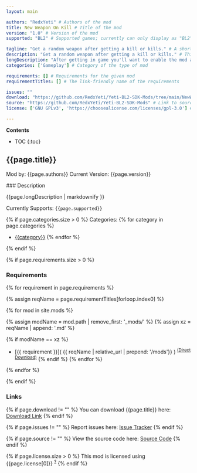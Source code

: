 ```yaml
---
layout: main

authors: "RedxYeti" # Authors of the mod
title: New Weapon On Kill # Title of the mod
version: "1.0" # Version of the mod
supported: "BL2" # Supported games; currently can only display as "BL2", "BL2 + TPS", or "TPS"

tagline: "Get a random weapon after getting a kill or kills." # A short description of the mod itself.
description: "Get a random weapon after getting a kill or kills." # This is set in order to keep the SEO proper
longDescription: "After getting in game you'll want to enable the mod and choose your options. Also you can set up a hotkey to change weapons. \n\nOptions include:\nWeapon Type\nLegit, cursed or very cursed weapons\nHow many kills between swaps\nShowing the new weapon name on screen\n\nKnown Issues:\nGaige sometimes gets shotguns with 0 shot mags youll have to reroll manually.\n\nPlaying online:\nIf you have a gunzerker theyll want to host of thier action skill weapons will not swap properly.\nIf the gunzerker cannot host, they just need to press 2 or the dpad every after getting kills for the second gun to show up.\n\nNon hosts pressing the hotkey may get their backpack overflown. just drop all the weapons from your backpack to fix it.\n" # Description of what the mod can do
categories: ['Gameplay'] # Category of the type of mod

requirements: [] # Requirements for the given mod
requirementTitles: [] # The link-friendly name of the requirements

issues: ""
download: "https://github.com/RedxYeti/Yeti-BL2-SDK-Mods/tree/main/NewWeaponOnKill"
source: "https://github.com/RedxYeti/Yeti-BL2-SDK-Mods" # Link to source code
license: ['GNU GPLv3', 'https://choosealicense.com/licenses/gpl-3.0'] # License name, link about the license from https://choosealicense.com/

---
```

**Contents**
* TOC
{:toc}

## {{page.title}}

Mod by: {{page.authors}}
Current Version: {{page.version}}

<p></p>
### Description

{{page.longDescription | markdownify }}

Currently Supports: `{{page.supported}}`

{% if page.categories.size > 0 %}
Categories:
{% for category in page.categories %}
  * [{{category}}](/types/{{category}})
{% endfor %}
<p></p>
{% endif %}

{% if page.requirements.size > 0 %}
### Requirements

{% for requirement in page.requirements %}

{% assign reqName = page.requirementTitles[forloop.index0] %}

{% for mod in site.mods %}

{% assign modName = mod.path | remove_first: '_mods/' %}
{% assign xz = reqName | append: '.md' %}

{% if modName == xz %}
* [{{ requirement }}]( {{ reqName | relative_url | prepend: '/mods'}} ) <sup>[(Direct Download)]({{mod.download}})</sup>
{% endif %}
{% endfor %}

{% endfor %}
<p></p>
{% endif %}

### Links

{% if page.download != "" %}
You can download {{page.title}} here: [Download Link]({{page.download}})
{% endif %}

{% if page.issues != "" %}
Report issues here: [Issue Tracker]({{page.issues}})
{% endif %}

{% if page.source != "" %}
View the source code here: [Source Code]({{page.source}})
{% endif %}

{% if page.license.size > 0 %}
This mod is licensed using {{page.license[0]}} <sup>[?]({{page.license[1]}})</sup>
{% endif %}
